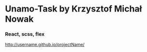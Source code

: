 # Unamo-Task by Krzysztof Michał Nowak

### React, scss, flex

http://username.github.io/projectName/ 

